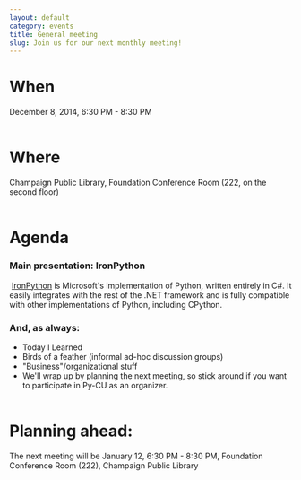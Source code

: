 ```yaml
---
layout: default
category: events
title: General meeting
slug: Join us for our next monthly meeting!
---
```


# When
December 8, 2014, 6:30 PM - 8:30 PM
<br> <br>

# Where
Champaign Public Library, Foundation Conference Room (222, on the second floor)
<br> <br>

# Agenda

### Main presentation: IronPython

 &nbsp;<a href="http://ironpython.net/">IronPython</a> is Microsoft's implementation of Python, written entirely in C#. It easily integrates with the rest of the .NET framework and is fully compatible with other implementations of Python, including CPython.


### And, as always:

* Today I Learned
* Birds of a feather (informal ad-hoc discussion groups)
* "Business"/organizational stuff
* We'll wrap up by planning the next meeting, so stick around if you want to participate in Py-CU as an organizer.
<br> <br>

# Planning ahead:
The next meeting will be January 12, 6:30 PM - 8:30 PM, Foundation Conference Room (222), Champaign Public Library